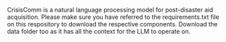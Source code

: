 CrisisComm is a natural language processing model for post-disaster aid acquisition. Please make sure you have referred to the requirements.txt file on this respository to download the respective components. Download the data folder too as it has all the context for the LLM to operate on.
